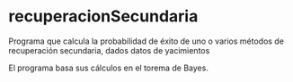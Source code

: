 # recuperacionSecundaria
Programa que calcula la probabilidad de éxito de uno o varios métodos de recuperación secundaria, dados datos de yacimientos

El programa basa sus cálculos en el torema de Bayes.
